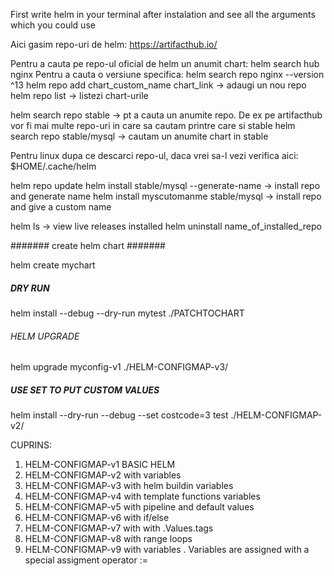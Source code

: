 First write helm in your terminal after instalation and see all the arguments which you could use

Aici gasim repo-uri de helm: https://artifacthub.io/

Pentru a cauta pe repo-ul oficial de helm un anumit chart: helm search hub nginx
Pentru a cauta o versiune specifica: helm search repo nginx --version ^13
helm repo add chart_custom_name chart_link -> adaugi un nou repo
helm repo list -> listezi chart-urile

helm search repo stable -> pt a cauta un anumite repo. De ex pe artifacthub vor fi mai multe repo-uri in care sa cautam printre care si stable
helm search repo stable/mysql -> cautam un anumite chart in stable

Pentru linux dupa ce descarci repo-ul, daca vrei sa-l vezi verifica aici: $HOME/.cache/helm   

helm repo update
helm install stable/mysql --generate-name -> install repo and generate name
helm install myscutomanme stable/mysql -> install repo and give a custom name

helm ls -> view live releases installed
helm uninstall name_of_installed_repo

####### create helm chart #######

helm create mychart

##### DRY RUN #####

helm install --debug --dry-run mytest ./PATCHTOCHART

###### HELM UPGRADE ######

helm upgrade myconfig-v1 ./HELM-CONFIGMAP-v3/

##### USE SET TO PUT CUSTOM VALUES #####

helm install --dry-run --debug --set costcode=3 test ./HELM-CONFIGMAP-v2/


CUPRINS:
1) HELM-CONFIGMAP-v1 BASIC HELM
2) HELM-CONFIGMAP-v2 with variables
3) HELM-CONFIGMAP-v3 with helm buildin variables
4) HELM-CONFIGMAP-v4 with template functions variables
5) HELM-CONFIGMAP-v5 with pipeline and default values
6) HELM-CONFIGMAP-v6 with if/else
7) HELM-CONFIGMAP-v7 with with .Values.tags 
8) HELM-CONFIGMAP-v8 with range loops
9) HELM-CONFIGMAP-v9 with variables . 
Variables are assigned with a special assigment operator :=
